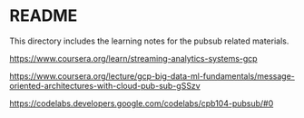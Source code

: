 # README
This directory includes the learning notes for the pubsub related materials.

https://www.coursera.org/learn/streaming-analytics-systems-gcp

https://www.coursera.org/lecture/gcp-big-data-ml-fundamentals/message-oriented-architectures-with-cloud-pub-sub-gSSzv

https://codelabs.developers.google.com/codelabs/cpb104-pubsub/#0